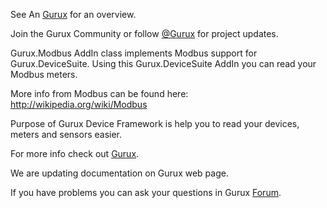 See An [Gurux](http://www.gurux.org/ "Gurux") for an overview.

Join the Gurux Community or follow [@Gurux](https://twitter.com/guruxorg "@Gurux") for project updates.

Gurux.Modbus AddIn class implements Modbus support for Gurux.DeviceSuite.
Using this Gurux.DeviceSuite AddIn you can read your Modbus meters.

More info from Modbus can be found here: 
http://wikipedia.org/wiki/Modbus

Purpose of Gurux Device Framework is help you to read your devices, meters and sensors easier.

For more info check out [Gurux](http://www.gurux.org/ "Gurux").

We are updating documentation on Gurux web page. 

If you have problems you can ask your questions in Gurux [Forum](http://www.gurux.org/forum).